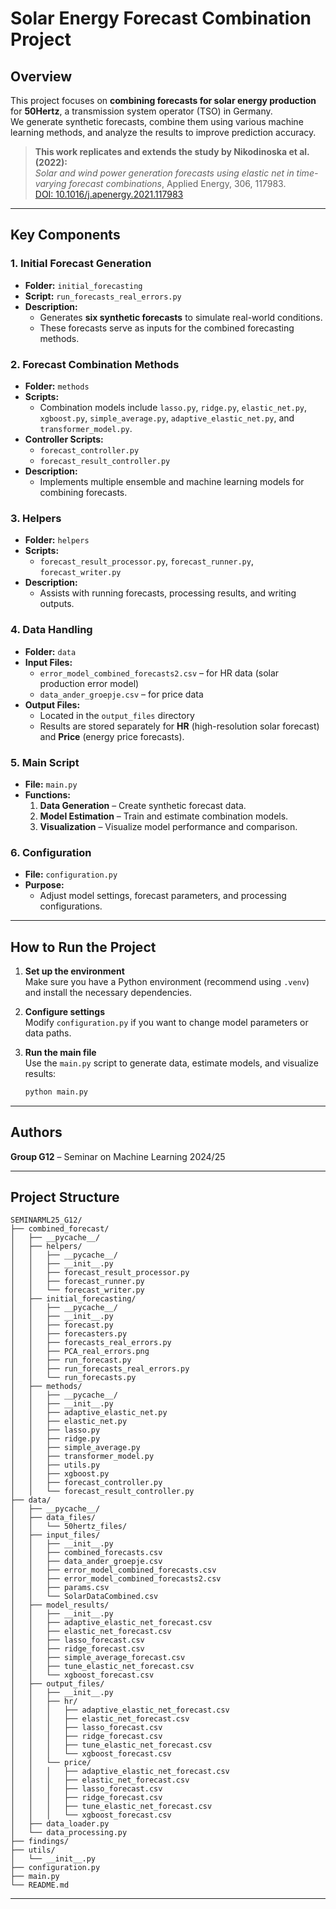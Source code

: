 
# Solar Energy Forecast Combination Project

## Overview

This project focuses on **combining forecasts for solar energy production** for **50Hertz**, a transmission system operator (TSO) in Germany.  
We generate synthetic forecasts, combine them using various machine learning methods, and analyze the results to improve prediction accuracy.

> **This work replicates and extends the study by Nikodinoska et al. (2022):**  
> *Solar and wind power generation forecasts using elastic net in time-varying forecast combinations*, Applied Energy, 306, 117983.  
> [DOI: 10.1016/j.apenergy.2021.117983](https://doi.org/10.1016/j.apenergy.2021.117983)

---

## Key Components

### 1. Initial Forecast Generation
- **Folder:** `initial_forecasting`
- **Script:** `run_forecasts_real_errors.py`
- **Description:** 
  - Generates **six synthetic forecasts** to simulate real-world conditions.
  - These forecasts serve as inputs for the combined forecasting methods.

### 2. Forecast Combination Methods
- **Folder:** `methods`
- **Scripts:** 
  - Combination models include `lasso.py`, `ridge.py`, `elastic_net.py`, `xgboost.py`, `simple_average.py`, `adaptive_elastic_net.py`, and `transformer_model.py`.
- **Controller Scripts:**
  - `forecast_controller.py`
  - `forecast_result_controller.py`
- **Description:**
  - Implements multiple ensemble and machine learning models for combining forecasts.

### 3. Helpers
- **Folder:** `helpers`
- **Scripts:** 
  - `forecast_result_processor.py`, `forecast_runner.py`, `forecast_writer.py`
- **Description:**
  - Assists with running forecasts, processing results, and writing outputs.

### 4. Data Handling
- **Folder:** `data`
- **Input Files:**
  - `error_model_combined_forecasts2.csv` – for HR data (solar production error model)
  - `data_ander_groepje.csv` – for price data
- **Output Files:**
  - Located in the `output_files` directory
  - Results are stored separately for **HR** (high-resolution solar forecast) and **Price** (energy price forecasts).

### 5. Main Script
- **File:** `main.py`
- **Functions:**
  1. **Data Generation** – Create synthetic forecast data.
  2. **Model Estimation** – Train and estimate combination models.
  3. **Visualization** – Visualize model performance and comparison.

### 6. Configuration
- **File:** `configuration.py`
- **Purpose:**
  - Adjust model settings, forecast parameters, and processing configurations.

---

## How to Run the Project

1. **Set up the environment**  
   Make sure you have a Python environment (recommend using `.venv`) and install the necessary dependencies.

2. **Configure settings**  
   Modify `configuration.py` if you want to change model parameters or data paths.

3. **Run the main file**  
   Use the `main.py` script to generate data, estimate models, and visualize results:
   ```bash
   python main.py
   ```

---

## Authors

**Group G12** – Seminar on Machine Learning 2024/25

---


## Project Structure

```
SEMINARML25_G12/
├── combined_forecast/
│   ├── __pycache__/
│   ├── helpers/
│   │   ├── __pycache__/
│   │   ├── __init__.py
│   │   ├── forecast_result_processor.py
│   │   ├── forecast_runner.py
│   │   └── forecast_writer.py
│   ├── initial_forecasting/
│   │   ├── __pycache__/
│   │   ├── __init__.py
│   │   ├── forecast.py
│   │   ├── forecasters.py
│   │   ├── forecasts_real_errors.py
│   │   ├── PCA_real_errors.png
│   │   ├── run_forecast.py
│   │   ├── run_forecasts_real_errors.py
│   │   └── run_forecasts.py
│   ├── methods/
│   │   ├── __pycache__/
│   │   ├── __init__.py
│   │   ├── adaptive_elastic_net.py
│   │   ├── elastic_net.py
│   │   ├── lasso.py
│   │   ├── ridge.py
│   │   ├── simple_average.py
│   │   ├── transformer_model.py
│   │   ├── utils.py
│   │   ├── xgboost.py
│   │   ├── forecast_controller.py
│   │   └── forecast_result_controller.py
├── data/
│   ├── __pycache__/
│   ├── data_files/
│   │   └── 50hertz_files/
│   ├── input_files/
│   │   ├── __init__.py
│   │   ├── combined_forecasts.csv
│   │   ├── data_ander_groepje.csv
│   │   ├── error_model_combined_forecasts.csv
│   │   ├── error_model_combined_forecasts2.csv
│   │   ├── params.csv
│   │   └── SolarDataCombined.csv
│   ├── model_results/
│   │   ├── __init__.py
│   │   ├── adaptive_elastic_net_forecast.csv
│   │   ├── elastic_net_forecast.csv
│   │   ├── lasso_forecast.csv
│   │   ├── ridge_forecast.csv
│   │   ├── simple_average_forecast.csv
│   │   ├── tune_elastic_net_forecast.csv
│   │   └── xgboost_forecast.csv
│   ├── output_files/
│   │   ├── __init__.py
│   │   ├── hr/
│   │   │   ├── adaptive_elastic_net_forecast.csv
│   │   │   ├── elastic_net_forecast.csv
│   │   │   ├── lasso_forecast.csv
│   │   │   ├── ridge_forecast.csv
│   │   │   ├── tune_elastic_net_forecast.csv
│   │   │   └── xgboost_forecast.csv
│   │   └── price/
│   │   │   ├── adaptive_elastic_net_forecast.csv
│   │   │   ├── elastic_net_forecast.csv
│   │   │   ├── lasso_forecast.csv
│   │   │   ├── ridge_forecast.csv
│   │   │   ├── tune_elastic_net_forecast.csv
│   │   │   └── xgboost_forecast.csv
│   ├── data_loader.py
│   └── data_processing.py
├── findings/
├── utils/
│   └── __init__.py
├── configuration.py
├── main.py
└── README.md

```

---